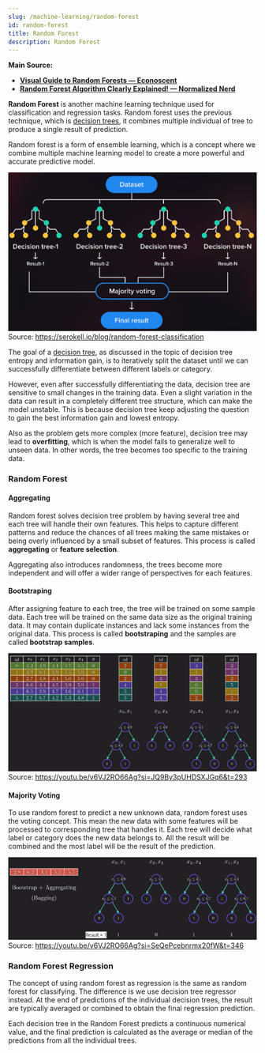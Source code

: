 ```yaml
---
slug: /machine-learning/random-forest
id: random-forest
title: Random Forest
description: Random Forest
---
```


**Main Source:**

- **[Visual Guide to Random Forests — Econoscent](https://youtu.be/cIbj0WuK41w?si=Ck0xYB7UXpLJqE0F)**
- **[Random Forest Algorithm Clearly Explained! — Normalized Nerd](https://youtu.be/v6VJ2RO66Ag?si=blojC7xpDh1oSw4V)**

**Random Forest** is another machine learning technique used for classification and regression tasks. Random forest uses the previous technique, which is [decision trees](/machine-learning/decision-trees), it combines multiple individual of tree to produce a single result of prediction.

Random forest is a form of ensemble learning, which is a concept where we combine multiple machine learning model to create a more powerful and accurate predictive model.

![Decision trees combined](./random-forest.png)  
Source: https://serokell.io/blog/random-forest-classification

The goal of a [decision tree](/machine-learning/decision-trees#entropy), as discussed in the topic of decision tree entropy and information gain, is to iteratively split the dataset until we can successfully differentiate between different labels or category.

However, even after successfully differentiating the data, decision tree are sensitive to small changes in the training data. Even a slight variation in the data can result in a completely different tree structure, which can make the model unstable. This is because decision tree keep adjusting the question to gain the best information gain and lowest entropy.

Also as the problem gets more complex (more feature), decision tree may lead to **overfitting**, which is when the model fails to generalize well to unseen data. In other words, the tree becomes too specific to the training data.

### Random Forest

#### Aggregating

Random forest solves decision tree problem by having several tree and each tree will handle their own features. This helps to capture different patterns and reduce the chances of all trees making the same mistakes or being overly influenced by a small subset of features. This process is called **aggregating** or **feature selection**.

Aggregating also introduces randomness, the trees become more independent and will offer a wider range of perspectives for each features.

#### Bootstraping

After assigning feature to each tree, the tree will be trained on some sample data. Each tree will be trained on the same data size as the original training data. It may contain duplicate instances and lack some instances from the original data. This process is called **bootstraping** and the samples are called **bootstrap samples**.

![Decision tree handle specific features](./decision-tree-division.png)  
Source: https://youtu.be/v6VJ2RO66Ag?si=JQ9By3pUHDSXJGq6&t=293

#### Majority Voting

To use random forest to predict a new unknown data, random forest uses the voting concept. This mean the new data with some features will be processed to corresponding tree that handles it. Each tree will decide what label or category does the new data belongs to. All the result will be combined and the most label will be the result of the prediction.

![Majority voting in random forest](./majority-voting.png)  
Source: https://youtu.be/v6VJ2RO66Ag?si=SeQePcebnrmx20fW&t=346

### Random Forest Regression

The concept of using random forest as regression is the same as random forest for classifying. The difference is we use decision tree regressor instead. At the end of predictions of the individual decision trees, the result are typically averaged or combined to obtain the final regression prediction.

Each decision tree in the Random Forest predicts a continuous numerical value, and the final prediction is calculated as the average or median of the predictions from all the individual trees.

